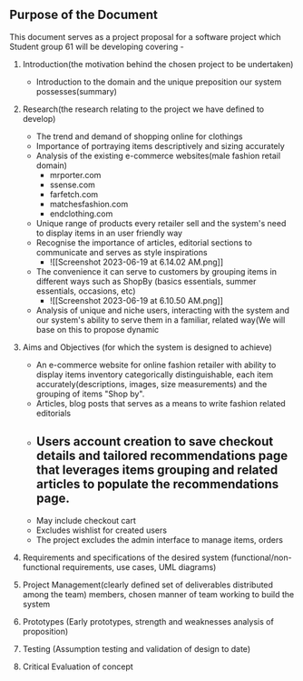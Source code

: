 ## Purpose of the Document

This document serves as a project proposal for a software project which Student group 61 will be developing covering - 

1. Introduction(the motivation behind the chosen project to be undertaken)
	- Introduction to the domain and the unique preposition our system possesses(summary)
2. Research(the research relating to the project we have defined to develop)
	- The trend and demand of shopping online for clothings
	- Importance of portraying items descriptively and sizing accurately
	- Analysis of the existing e-commerce websites(male fashion retail domain)
		- mrporter.com
		- ssense.com
		- farfetch.com
		- matchesfashion.com
		- endclothing.com
	- Unique range of products every retailer sell and the system's need to display items in an user friendly way
	- Recognise the importance of articles, editorial sections to communicate and serves as style inspirations
		- ![[Screenshot 2023-06-19 at 6.14.02 AM.png]]
	- The convenience it can serve to customers by grouping items in different ways such as ShopBy (basics essentials, summer essentials, occasions, etc)
		- ![[Screenshot 2023-06-19 at 6.10.50 AM.png]]
	- Analysis of unique and niche users, interacting with the system and our system's ability to serve them in a familiar, related way(We will base on this to propose dynamic

3. Aims and Objectives (for which the system is designed to achieve)
	- An e-commerce website for online fashion retailer with ability to display items inventory categorically distinguishable, each item accurately(descriptions, images, size measurements) and the grouping of items "Shop by".
	- Articles, blog posts that serves as a means to write fashion related editorials
	- Users account creation to save checkout details and tailored recommendations page that leverages items grouping and related articles to populate the recommendations page.
		 ---
	- May include checkout cart
	- Excludes wishlist for created users
	- The project excludes the admin interface to manage items, orders
4. Requirements and specifications of the desired system (functional/non-functional requirements, use cases, UML diagrams)
5. Project Management(clearly defined set of deliverables distributed among the team) members, chosen manner of team working to build the system
6. Prototypes (Early prototypes, strength and weaknesses analysis of proposition)
7. Testing (Assumption testing and validation of design to date)
8. Critical Evaluation of concept
